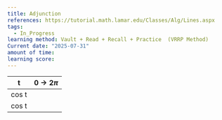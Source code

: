 ```yaml
---
title: Adjunction
references: https://tutorial.math.lamar.edu/Classes/Alg/Lines.aspx
tags:
  - In_Progress
learning method: Vault + Read + Recall + Practice  (VRRP Method)
Current date: "2025-07-31"
amount of time: 
learning score:
---
```


| t     | 0 -> $2\pi$ |
| ----- | ----------- |
| cos t |             |
| cos t |             |

